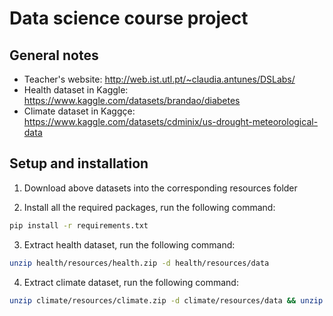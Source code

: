 # Data science course project

## General notes

* Teacher's website: <http://web.ist.utl.pt/~claudia.antunes/DSLabs/>
* Health dataset in Kaggle: <https://www.kaggle.com/datasets/brandao/diabetes>
* Climate dataset in Kaggçe: <https://www.kaggle.com/datasets/cdminix/us-drought-meteorological-data>

## Setup and installation

1. Download above datasets into the corresponding resources folder

2. Install all the required packages, run the following command:

```bash
pip install -r requirements.txt
```

3. Extract health dataset, run the following command:

```bash
unzip health/resources/health.zip -d health/resources/data
```

4. Extract climate dataset, run the following command:

```bash
unzip climate/resources/climate.zip -d climate/resources/data && unzip climate/resources/drought.csv.zip -d climate/resources/data
```
